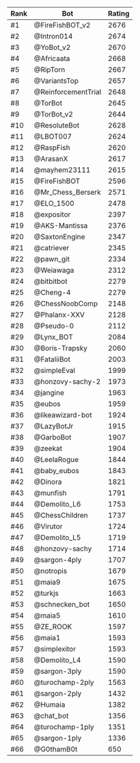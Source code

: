 Rank|Bot|Rating
---|---|---
#1|@FireFishBOT_v2|2676
#2|@Intron014|2674
#3|@YoBot_v2|2670
#4|@Africaata|2668
#5|@RipTorn|2667
#6|@VariantsTop|2657
#7|@ReinforcementTrial|2648
#8|@TorBot|2645
#9|@TorBot_v2|2644
#10|@ResoluteBot|2628
#11|@LBOT007|2624
#12|@RaspFish|2620
#13|@ArasanX|2617
#14|@mayhem23111|2615
#15|@FireFishBOT|2596
#16|@Mr_Chess_Berserk|2571
#17|@ELO_1500|2478
#18|@expositor|2397
#19|@AKS-Mantissa|2376
#20|@SaxtonEngine|2347
#21|@catriever|2345
#22|@pawn_git|2334
#23|@Weiawaga|2312
#24|@bitbitbot|2279
#25|@Cheng-4|2279
#26|@ChessNoobComp|2148
#27|@Phalanx-XXV|2128
#28|@Pseudo-0|2112
#29|@Lynx_BOT|2084
#30|@Boris-Trapsky|2060
#31|@FataliiBot|2003
#32|@simpleEval|1999
#33|@honzovy-sachy-2|1973
#34|@jangine|1963
#35|@eubos|1959
#36|@likeawizard-bot|1924
#37|@LazyBotJr|1915
#38|@GarboBot|1907
#39|@zeekat|1904
#40|@LeelaRogue|1844
#41|@baby_eubos|1843
#42|@Dinora|1821
#43|@munfish|1791
#44|@Demolito_L6|1753
#45|@ChessChildren|1737
#46|@Virutor|1724
#47|@Demolito_L5|1719
#48|@honzovy-sachy|1714
#49|@sargon-4ply|1707
#50|@notropis|1679
#51|@maia9|1675
#52|@turkjs|1663
#53|@schnecken_bot|1650
#54|@maia5|1610
#55|@ZE_ROOK|1597
#56|@maia1|1593
#57|@simplexitor|1593
#58|@Demolito_L4|1590
#59|@sargon-3ply|1590
#60|@turochamp-2ply|1563
#61|@sargon-2ply|1432
#62|@Humaia|1382
#63|@chat_bot|1356
#64|@turochamp-1ply|1351
#65|@sargon-1ply|1336
#66|@G0thamB0t|650
